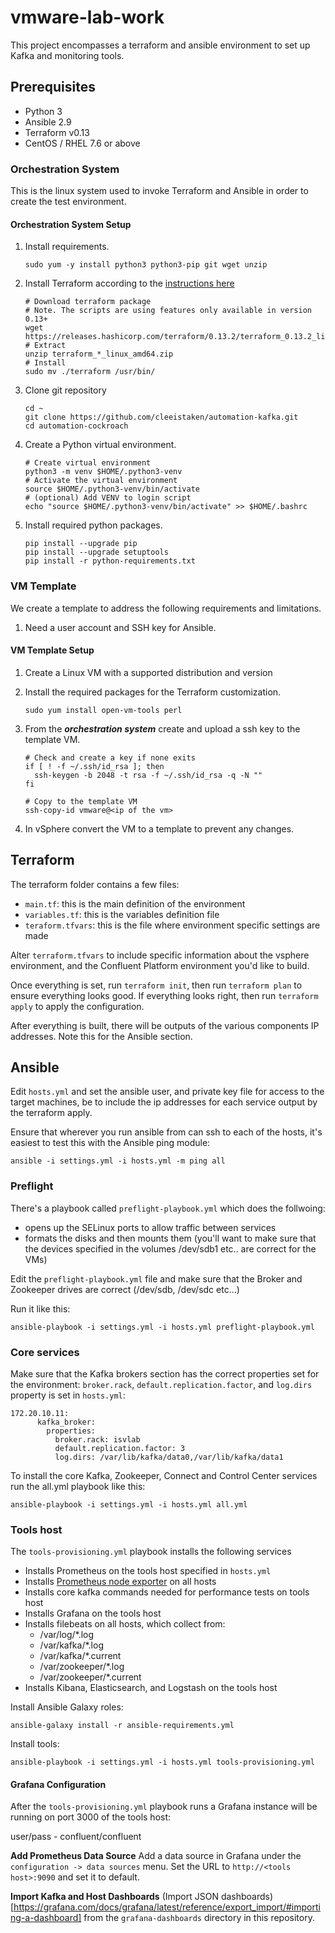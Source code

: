 # vmware-lab-work

This project encompasses a terraform and ansible environment to set up Kafka and monitoring tools.

## Prerequisites
* Python 3
* Ansible 2.9
* Terraform v0.13
* CentOS / RHEL 7.6 or above

### Orchestration System
This is the linux system used to invoke Terraform and Ansible in order to create the test environment.

#### Orchestration System Setup
1. Install requirements.
    ```
    sudo yum -y install python3 python3-pip git wget unzip
    ```

2. Install Terraform according to the [instructions here](https://www.terraform.io/downloads.html)
    ```
    # Download terraform package
    # Note. The scripts are using features only available in version 0.13+
    wget https://releases.hashicorp.com/terraform/0.13.2/terraform_0.13.2_linux_amd64.zip
    # Extract
    unzip terraform_*_linux_amd64.zip
    # Install
    sudo mv ./terraform /usr/bin/
    ```

3. Clone git repository
    ```
    cd ~
    git clone https://github.com/cleeistaken/automation-kafka.git
    cd automation-cockroach
    ````

4. Create a Python virtual environment.
    ```
    # Create virtual environment
    python3 -m venv $HOME/.python3-venv
    # Activate the virtual environment
    source $HOME/.python3-venv/bin/activate
    # (optional) Add VENV to login script
    echo "source $HOME/.python3-venv/bin/activate" >> $HOME/.bashrc
    ```

5. Install required python packages.
    ```
    pip install --upgrade pip
    pip install --upgrade setuptools
    pip install -r python-requirements.txt
    ```

### VM Template
We create a template to address the following requirements and limitations.
1. Need a user account and SSH key for Ansible.

#### VM Template Setup
1. Create a Linux VM with a supported distribution and version 

2. Install the required packages for the Terraform customization.
   ```
   sudo yum install open-vm-tools perl
   ```

3. From the ***orchestration system*** create and upload a ssh key to the template VM.
   ```
   # Check and create a key if none exits
   if [ ! -f ~/.ssh/id_rsa ]; then
     ssh-keygen -b 2048 -t rsa -f ~/.ssh/id_rsa -q -N ""
   fi
   
   # Copy to the template VM
   ssh-copy-id vmware@<ip of the vm>
   
   ```

4. In vSphere convert the VM to a template to prevent any changes.


## Terraform
The terraform folder contains a few files:

* `main.tf`: this is the main definition of the environment
* `variables.tf`: this is the variables definition file
* `teraform.tfvars`: this is the file where environment specific settings are made

Alter `terraform.tfvars` to include specific information about the vsphere environment, and the Confluent Platform environment you'd like to build. 

Once everything is set, run `terraform init`, then run `terraform plan` to ensure everything looks good. If everything looks right, then run `terraform apply` to apply the configuration.

After everything is built, there will be outputs of the various components IP addresses. Note this for the Ansible section.

## Ansible
Edit `hosts.yml` and set the ansible user, and private key file for access to the target machines, be to include the ip addresses for each service output by the terraform apply. 

Ensure that wherever you run ansible from can ssh to each of the hosts, it's easiest to test this with the Ansible ping module:

```
ansible -i settings.yml -i hosts.yml -m ping all
```


### Preflight
There's a playbook called `preflight-playbook.yml` which does the follwoing:
 
 * opens up the SELinux ports to allow traffic between services
 * formats the disks and then mounts them (you'll want to make sure that the devices specified in the volumes /dev/sdb1 etc.. are correct for the VMs)

 Edit the `preflight-playbook.yml` file and make sure that the Broker and Zookeeper drives are correct (/dev/sdb, /dev/sdc etc...)
 
 Run it like this:

```
ansible-playbook -i settings.yml -i hosts.yml preflight-playbook.yml
```

### Core services
Make sure that the Kafka brokers section has the correct properties set for the environment: `broker.rack`, `default.replication.factor`, and `log.dirs` property is set in `hosts.yml`:

```
172.20.10.11:
      kafka_broker:
        properties:
          broker.rack: isvlab
          default.replication.factor: 3
          log.dirs: /var/lib/kafka/data0,/var/lib/kafka/data1
```

To install the core Kafka, Zookeeper, Connect and Control Center services run the all.yml playbook like this:

```
ansible-playbook -i settings.yml -i hosts.yml all.yml
```

### Tools host
The `tools-provisioning.yml` playbook installs the following services

* Installs Prometheus on the tools host specified in `hosts.yml`
* Installs [Prometheus node exporter](https://github.com/prometheus/node_exporter) on all hosts
* Installs core kafka commands needed for performance tests on tools host
* Installs Grafana on the tools host
* Installs filebeats on all hosts, which collect from:
    * /var/log/*.log
    * /var/kafka/*.log
    * /var/kafka/*.current
    * /var/zookeeper/*.log
    * /var/zookeeper/*.current
* Installs Kibana, Elasticsearch, and Logstash on the tools host

Install Ansible Galaxy roles:

```
ansible-galaxy install -r ansible-requirements.yml
```


Install tools:

```
ansible-playbook -i settings.yml -i hosts.yml tools-provisioning.yml
```

#### Grafana Configuration
After the `tools-provisioning.yml` playbook runs a Grafana instance will be running on port 3000 of the tools host:

user/pass - confluent/confluent

**Add Prometheus Data Source**
Add a data source in Grafana under the `configuration -> data sources` menu. Set the URL to `http://<tools host>:9090` and set it to default.

**Import Kafka and Host Dashboards**
(Import JSON dashboards)[https://grafana.com/docs/grafana/latest/reference/export_import/#importing-a-dashboard] from the `grafana-dashboards` directory in this repository. 
